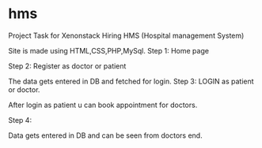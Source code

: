 # hms
Project Task for Xenonstack Hiring
HMS (Hospital management System)

Site is made using HTML,CSS,PHP,MySql.
Step 1:
Home page
 

Step 2:
Register as doctor or patient
 

 

 

 
The data gets entered in DB and fetched for login.
Step 3:
LOGIN as patient or doctor.
 

 

After login as patient u can book appointment for doctors.

Step 4:
 

Data gets entered in DB and can be seen from doctors end.

 

 


